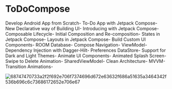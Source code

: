 # ToDoCompose

Develop Android App from Scratch-
To-Do App with Jetpack Compose-
New Declarative way of Building UI-
Introducing with Jetpack Compose-
Composable Lifecycle-
Initial Composition and Re-composition-
States in Jetpack Compose-
Layouts in Jetpack Compose-
Build Custom UI Components-
ROOM Database-
Compose Navigation-
ViewModel-
Dependency Injection with Dagger-Hilt-
Preferences DataStore-
Support for Dark and Light Themes-
Animate UI Components-
Animated Splash Screen-
Swipe to Delete Animation-
SharedViewModel-
Clean Architecture-
MVVM-
Transition Animations-

![68747470733a2f2f692e706f7374696d672e63632f686a51635a3464342f536b696c6c73686172652e706e67](https://user-images.githubusercontent.com/84223517/151667469-37b46ab1-5bca-46b1-8302-8bacd53359b7.png)
